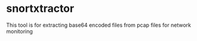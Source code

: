 # snortxtractor
This tool is for extracting base64 encoded files from pcap files for network monitoring
